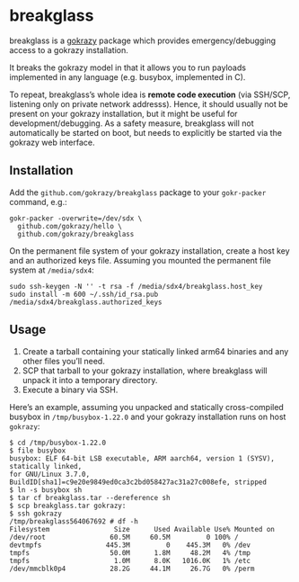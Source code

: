# breakglass

breakglass is a [gokrazy](https://github.com/gokrazy/gokrazy) package
which provides emergency/debugging access to a gokrazy installation.

It breaks the gokrazy model in that it allows you to run payloads
implemented in any language (e.g. busybox, implemented in C).

To repeat, breakglass’s whole idea is **remote code execution** (via
SSH/SCP, listening only on private network addresss). Hence, it should
usually not be present on your gokrazy installation, but it might be
useful for development/debugging. As a safety measure, breakglass will
not automatically be started on boot, but needs to explicitly be
started via the gokrazy web interface.

## Installation

Add the `github.com/gokrazy/breakglass` package to your `gokr-packer`
command, e.g.:

```
gokr-packer -overwrite=/dev/sdx \
  github.com/gokrazy/hello \
  github.com/gokrazy/breakglass
```

On the permanent file system of your gokrazy installation, create a
host key and an authorized keys file. Assuming you mounted the
permanent file system at `/media/sdx4`:

```
sudo ssh-keygen -N '' -t rsa -f /media/sdx4/breakglass.host_key
sudo install -m 600 ~/.ssh/id_rsa.pub /media/sdx4/breakglass.authorized_keys
```

## Usage

1. Create a tarball containing your statically linked arm64 binaries
   and any other files you’ll need.
2. SCP that tarball to your gokrazy installation, where breakglass
   will unpack it into a temporary directory.
3. Execute a binary via SSH.

Here’s an example, assuming you unpacked and statically cross-compiled
busybox in `/tmp/busybox-1.22.0` and your gokrazy installation runs on
host `gokrazy`:

```
$ cd /tmp/busybox-1.22.0
$ file busybox
busybox: ELF 64-bit LSB executable, ARM aarch64, version 1 (SYSV), statically linked,
for GNU/Linux 3.7.0, BuildID[sha1]=c9e20e9849ed0ca3c2bd058427ac31a27c008efe, stripped
$ ln -s busybox sh
$ tar cf breakglass.tar --dereference sh
$ scp breakglass.tar gokrazy:
$ ssh gokrazy
/tmp/breakglass564067692 # df -h
Filesystem                Size      Used Available Use% Mounted on
/dev/root                60.5M     60.5M         0 100% /
devtmpfs                445.3M         0    445.3M   0% /dev
tmpfs                    50.0M      1.8M     48.2M   4% /tmp
tmpfs                     1.0M      8.0K   1016.0K   1% /etc
/dev/mmcblk0p4           28.2G     44.1M     26.7G   0% /perm
```
